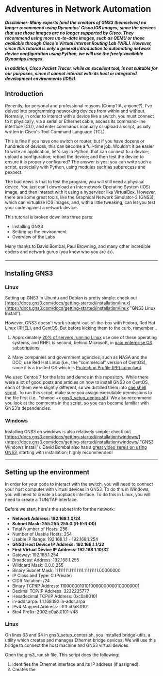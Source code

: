 # Adventures in Network Automation

***Disclaimer: Many experts (and the creators of GNS3 themselves) no longer recommend using Dynamips' Cisco IOS images, since the devices that use those images are no longer supported by Cisco. They recommend using more up-to-date images, such as QEMU or those available through Cisco's Virtual Internet Routing Lab (VIRL). However, since this tutorial is only a general introduction to automating network device configuration using Python, we will use the freely-available Dynamips images.***

***In addition, Cisco Packet Tracer, while an excellent tool, is not suitable for our purposes, since it cannot interact with its host or integrated development environments (IDEs).***

## Introduction

Recently, for personal and professional reasons (CompTIA, anyone?), I've delved into programming networking devices from within and without. Normally, in order to interact with a device like a switch, you must connect to it physically, via a serial or Ethernet cable, access its command-line interface (CLI), and enter commands manually or upload a script, usually written in Cisco's Tool Command Language (TCL).

This is fine if you have one switch or router, but if you have dozens or hundreds of devices, this can become a full-time job. Wouldn't it be easier to write an application, let's say in Python, that can connect to a device; upload a configuration; reboot the device; and then test the device to ensure it is properly configured? The answer is yes; you can write such a script, especially with Python, using modules such as subprocess and pexpect.

The bad news is that to test the program, you will still need a physical device. You just can't download an Internetwork Operating System (IOS) image, and then interact with it using a hypervisor like VirtualBox. However, there are some great tools, like the Graphical Network Simulator-3 (GNS3), which can virtualize IOS images, and, with a little tweaking, can let you test your code against a network device.

This tutorial is broken down into three parts:

- Installing GNS3
- Setting up the environment
- Overview of the Labs

Many thanks to David Bombal, Paul Browning, and many other incredible coders and network gurus (you know who you are :thumbsup:).

-----

## Installing GNS3

### Linux

Setting up GNS3 in Ubuntu and Debian is pretty simple: check out [https://docs.gns3.com/docs/getting-started/installation/linux](https://docs.gns3.com/docs/getting-started/installation/linux "GNS3 Linux Install").

However, GNS3 doesn't work straight-out-of-the-box with Fedora, Red Hat Linux (RHEL), and CentOS. But before kicking them to the curb, remember...

1. Approximately [20% of servers running Linux](https://w3techs.com/technologies/details/os-linux "Usage statistics of Linux for websites") use one of these operating systems, and RHEL is second, behind Microsoft, in [paid enterprise OS subscriptions](https://www.idc.com/getdoc.jsp?containerId=US46684720 "Worldwide Server Operating Environments Market Shares, 2019").

2. Many companies and government agencies, such as NASA and the DOD, use Red Hat Linux (i.e., the "commercial" version of CentOS), since it is a trusted OS which is [Protection Profile (PP) compliant](https://www.commoncriteriaportal.org/products/ "Certified Common Criteria Products").

We used Centos 7 for the labs and demos in this repository. While there were a lot of good posts and articles on how to install GNS3 on CentOS, each of them were slightly different, so we distilled them into [one shell script](gns3_setup_centos.sh "CentOS Setup Script"). To run this script, make sure you assign executable permissions to the file first (i.e., "chmod +x [gns3_setup_centos.sh](gns3_setup_centos.sh "CentOS Setup Script")). We also recommend you look at the comments in the script, so you can become familiar with GNS3's dependencies.

### Windows

Installing GNS3 on windows is also relatively simple; check out [https://docs.gns3.com/docs/getting-started/installation/windows/](https://docs.gns3.com/docs/getting-started/installation/windows/ "GNS3 Windows Install"). David Bombal also has a [great video sereis on using GNS3](https://www.youtube.com/watch?v=Ibe3hgP8gCA&list=PLhfrWIlLOoKNFP_e5xcx5e2GDJIgk3ep6&index=1&ab_channel=DavidBombal "GNS3 Installation - David Bombal"), starting with installation; highly recommended!

-----

## Setting up the environment

In order for your code to interact with the switch, you will need to connect your host computer with virtual devices in GNS3. To do this in Windows, you will need to create a Loopback interface. To do this in Linux, you will need to create a TUN/TAP interface.

Before we start, here's the subnet info for the network:

- **Network Address: 192.168.1.0/24**
- **Subnet Mask: 255.255.255.0 (ff:ff:ff:00)**
- Total Number of Hosts: 256
- Number of Usable Hosts: 254
- Usable IP Range: 192.168.1.1 - 192.168.1.254
- **GNS3 Host Device IP Address: 192.168.1.1/32**
- **First Virtual Device IP Address: 192.168.1.10/32**
- Gateway: 192.168.1.254
- Broadcast Address: 192.168.1.255
- Wildcard Mask: 0.0.0.255
- Binary Subnet Mask: 11111111.11111111.11111111.00000000
- IP Class and Type: C (Private)
- CIDR Notation: /24
- Binary TCP/IP Address: 11000000101010000000000100000001
- Decimal TCP/IP Address: 3232235777
- Hexadecimal TCP/IP Address: 0xc0a80101
- in-addr.arpa: 1.1.168.192.in-addr.arpa
- IPv4 Mapped Address: ::ffff:c0a8.0101
- 6to4 Prefix: 2002:c0a8.0101::/48

### Linux

On lines 63 and 64 in gns3_setup_centos.sh, you installed bridge-utils, a utility which creates and manages Ethernet bridge devices. We will use this bridge to connect the host machine and GNS3 virtual devices.

Open the gns3_run.sh file. This script does the following:

1. Identifies the Ethernet interface and its IP address (if assigned).
2. Creates the 
